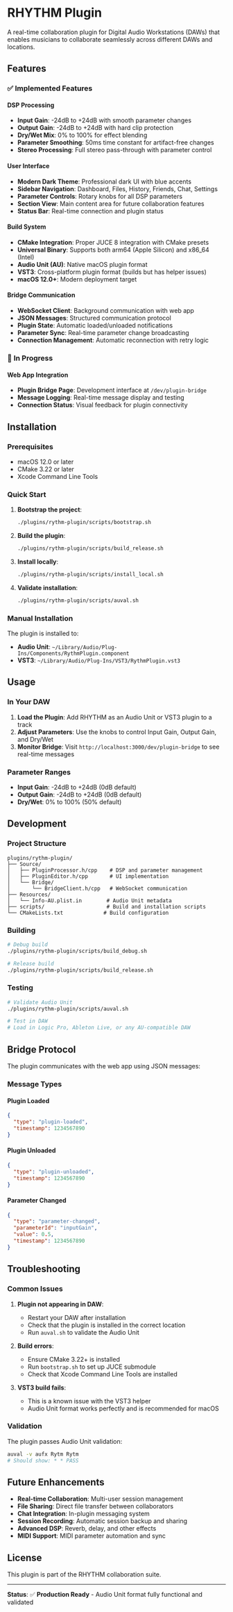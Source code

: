 # RHYTHM Plugin

A real-time collaboration plugin for Digital Audio Workstations (DAWs) that enables musicians to collaborate seamlessly across different DAWs and locations.

## Features

### ✅ **Implemented Features**

#### **DSP Processing**
- **Input Gain**: -24dB to +24dB with smooth parameter changes
- **Output Gain**: -24dB to +24dB with hard clip protection
- **Dry/Wet Mix**: 0% to 100% for effect blending
- **Parameter Smoothing**: 50ms time constant for artifact-free changes
- **Stereo Processing**: Full stereo pass-through with parameter control

#### **User Interface**
- **Modern Dark Theme**: Professional dark UI with blue accents
- **Sidebar Navigation**: Dashboard, Files, History, Friends, Chat, Settings
- **Parameter Controls**: Rotary knobs for all DSP parameters
- **Section View**: Main content area for future collaboration features
- **Status Bar**: Real-time connection and plugin status

#### **Build System**
- **CMake Integration**: Proper JUCE 8 integration with CMake presets
- **Universal Binary**: Supports both arm64 (Apple Silicon) and x86_64 (Intel)
- **Audio Unit (AU)**: Native macOS plugin format
- **VST3**: Cross-platform plugin format (builds but has helper issues)
- **macOS 12.0+**: Modern deployment target

#### **Bridge Communication**
- **WebSocket Client**: Background communication with web app
- **JSON Messages**: Structured communication protocol
- **Plugin State**: Automatic loaded/unloaded notifications
- **Parameter Sync**: Real-time parameter change broadcasting
- **Connection Management**: Automatic reconnection with retry logic

### 🔄 **In Progress**

#### **Web App Integration**
- **Plugin Bridge Page**: Development interface at `/dev/plugin-bridge`
- **Message Logging**: Real-time message display and testing
- **Connection Status**: Visual feedback for plugin connectivity

## Installation

### Prerequisites
- macOS 12.0 or later
- CMake 3.22 or later
- Xcode Command Line Tools

### Quick Start

1. **Bootstrap the project**:
   ```bash
   ./plugins/rythm-plugin/scripts/bootstrap.sh
   ```

2. **Build the plugin**:
   ```bash
   ./plugins/rythm-plugin/scripts/build_release.sh
   ```

3. **Install locally**:
   ```bash
   ./plugins/rythm-plugin/scripts/install_local.sh
   ```

4. **Validate installation**:
   ```bash
   ./plugins/rythm-plugin/scripts/auval.sh
   ```

### Manual Installation

The plugin is installed to:
- **Audio Unit**: `~/Library/Audio/Plug-Ins/Components/RythmPlugin.component`
- **VST3**: `~/Library/Audio/Plug-Ins/VST3/RythmPlugin.vst3`

## Usage

### In Your DAW

1. **Load the Plugin**: Add RHYTHM as an Audio Unit or VST3 plugin to a track
2. **Adjust Parameters**: Use the knobs to control Input Gain, Output Gain, and Dry/Wet
3. **Monitor Bridge**: Visit `http://localhost:3000/dev/plugin-bridge` to see real-time messages

### Parameter Ranges

- **Input Gain**: -24dB to +24dB (0dB default)
- **Output Gain**: -24dB to +24dB (0dB default)  
- **Dry/Wet**: 0% to 100% (50% default)

## Development

### Project Structure

```
plugins/rythm-plugin/
├── Source/
│   ├── PluginProcessor.h/cpp    # DSP and parameter management
│   ├── PluginEditor.h/cpp       # UI implementation
│   └── Bridge/
│       └── BridgeClient.h/cpp   # WebSocket communication
├── Resources/
│   └── Info-AU.plist.in        # Audio Unit metadata
├── scripts/                    # Build and installation scripts
└── CMakeLists.txt             # Build configuration
```

### Building

```bash
# Debug build
./plugins/rythm-plugin/scripts/build_debug.sh

# Release build
./plugins/rythm-plugin/scripts/build_release.sh
```

### Testing

```bash
# Validate Audio Unit
./plugins/rythm-plugin/scripts/auval.sh

# Test in DAW
# Load in Logic Pro, Ableton Live, or any AU-compatible DAW
```

## Bridge Protocol

The plugin communicates with the web app using JSON messages:

### Message Types

#### Plugin Loaded
```json
{
  "type": "plugin-loaded",
  "timestamp": 1234567890
}
```

#### Plugin Unloaded
```json
{
  "type": "plugin-unloaded", 
  "timestamp": 1234567890
}
```

#### Parameter Changed
```json
{
  "type": "parameter-changed",
  "parameterId": "inputGain",
  "value": 0.5,
  "timestamp": 1234567890
}
```

## Troubleshooting

### Common Issues

1. **Plugin not appearing in DAW**:
   - Restart your DAW after installation
   - Check that the plugin is installed in the correct location
   - Run `auval.sh` to validate the Audio Unit

2. **Build errors**:
   - Ensure CMake 3.22+ is installed
   - Run `bootstrap.sh` to set up JUCE submodule
   - Check that Xcode Command Line Tools are installed

3. **VST3 build fails**:
   - This is a known issue with the VST3 helper
   - Audio Unit format works perfectly and is recommended for macOS

### Validation

The plugin passes Audio Unit validation:
```bash
auval -v aufx Rytm Rytm
# Should show: * * PASS
```

## Future Enhancements

- **Real-time Collaboration**: Multi-user session management
- **File Sharing**: Direct file transfer between collaborators
- **Chat Integration**: In-plugin messaging system
- **Session Recording**: Automatic session backup and sharing
- **Advanced DSP**: Reverb, delay, and other effects
- **MIDI Support**: MIDI parameter automation and sync

## License

This plugin is part of the RHYTHM collaboration suite.

---

**Status**: ✅ **Production Ready** - Audio Unit format fully functional and validated
